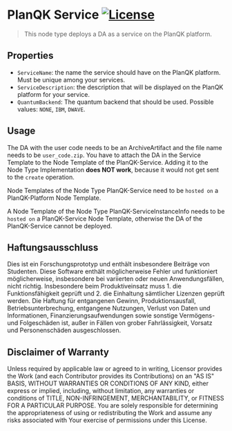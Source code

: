 # PlanQK Service [![License](https://img.shields.io/badge/License-Apache%202.0-blue.svg)](https://opensource.org/licenses/Apache-2.0)  

> This node type deploys a DA as a service on the PlanQK platform.

## Properties

- `ServiceName`: the name the service should have on the PlanQK platform. Must be unique among your services.
- `ServiceDescription`: the description that will be displayed on the PlanQK platform for your service.
- `QuantumBackend`: The quantum backend that should be used. Possible values: `NONE`, `IBM`, `DWAVE`.

## Usage

The DA with the user code needs to be an ArchiveArtifact and the file name needs to be `user_code.zip`.
You have to attach the DA in the Service Template to the Node Template of the PlanQK-Service.
Adding it to the Node Type Implementation **does NOT work**, because it would not get sent to the `create` operation.

Node Templates of the Node Type PlanQK-Service need to be `hosted on` a PlanQK-Platform Node Template.

A Node Template of the Node Type PlanQK-ServiceInstanceInfo needs to be `hosted on` a PlanQK-Service Node Template, otherwise the DA of the PlanQK-Service cannot be deployed.


## Haftungsausschluss

Dies ist ein Forschungsprototyp und enthält insbesondere Beiträge von Studenten.
Diese Software enthält möglicherweise Fehler und funktioniert möglicherweise, insbesondere bei variierten oder neuen Anwendungsfällen, nicht richtig.
Insbesondere beim Produktiveinsatz muss 1. die Funktionsfähigkeit geprüft und 2. die Einhaltung sämtlicher Lizenzen geprüft werden.
Die Haftung für entgangenen Gewinn, Produktionsausfall, Betriebsunterbrechung, entgangene Nutzungen, Verlust von Daten und Informationen, Finanzierungsaufwendungen sowie sonstige Vermögens- und Folgeschäden ist, außer in Fällen von grober Fahrlässigkeit, Vorsatz und Personenschäden ausgeschlossen.

## Disclaimer of Warranty

Unless required by applicable law or agreed to in writing, Licensor provides the Work (and each Contributor
provides its Contributions) on an "AS IS" BASIS, WITHOUT WARRANTIES OR CONDITIONS OF ANY KIND, either express
or implied, including, without limitation, any warranties or conditions of TITLE, NON-INFRINGEMENT,
MERCHANTABILITY, or FITNESS FOR A PARTICULAR PURPOSE. You are solely responsible for determining the
appropriateness of using or redistributing the Work and assume any risks associated with Your exercise of
permissions under this License.
